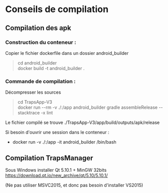 # Conseils de compilation

## Compilation des apk

### Construction du conteneur : 
Copier le fichier dockerfile dans un dossier android_builder<br>
> cd android_builder<br>
> docker build -t  android_builder .

### Commande de compilation :
Décompresser les sources<br>
> cd TrapsApp-V3<br>
> docker run --rm  -v ./:/app android_builder gradle assembleRelease --stacktrace -x lint

Le fichier compilé se trouve ./TrapsApp-V3/app/build/outputs/apk/release

Si besoin d'ouvrir une session dans le conteneur  :<br>
- docker run -v ./:/app -it android_builder /bin/bash

## Compilation TrapsManager
Sous Windows installer Qt 5.10.1 + MinGW 32bits<br>
https://download.qt.io/new_archive/qt/5.10/5.10.1/

(Ne pas utiliser MSVC2015, et donc pas besoin d'installer VS2015)

